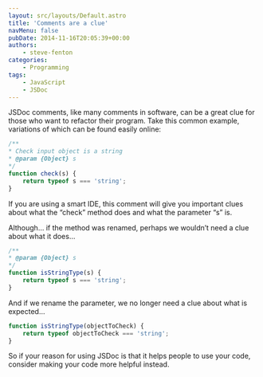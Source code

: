 ```yaml
---
layout: src/layouts/Default.astro
title: 'Comments are a clue'
navMenu: false
pubDate: 2014-11-16T20:05:39+00:00
authors:
    - steve-fenton
categories:
    - Programming
tags:
    - JavaScript
    - JSDoc
---
```


JSDoc comments, like many comments in software, can be a great clue for those who want to refactor their program. Take this common example, variations of which can be found easily online:

```javascript
/**
* Check input object is a string
* @param {Object} s
*/
function check(s) {
    return typeof s === 'string';
}
```

If you are using a smart IDE, this comment will give you important clues about what the “check” method does and what the parameter “s” is.

Although… if the method was renamed, perhaps we wouldn’t need a clue about what it does…

```javascript
/**
* @param {Object} s
*/
function isStringType(s) {
    return typeof s === 'string';
}
```

And if we rename the parameter, we no longer need a clue about what is expected…

```javascript
function isStringType(objectToCheck) {
    return typeof objectToCheck === 'string';
}
```

So if your reason for using JSDoc is that it helps people to use your code, consider making your code more helpful instead.